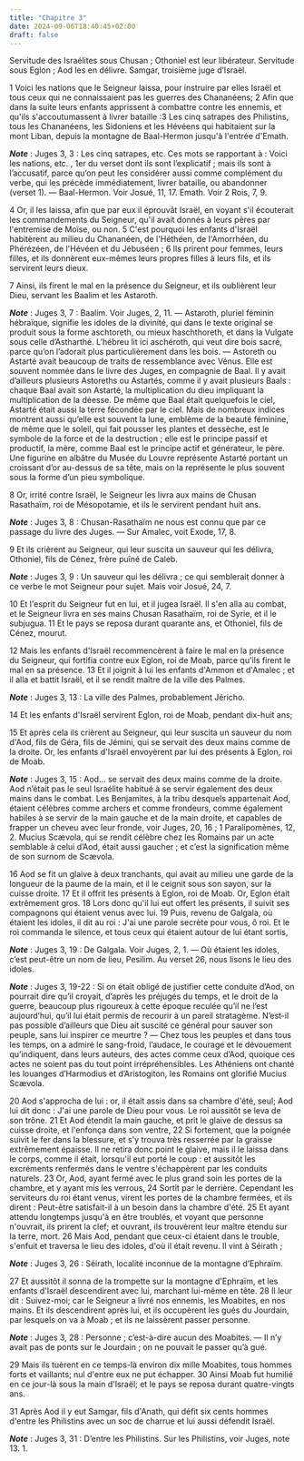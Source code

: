 ```yaml
---
title: "Chapitre 3"
date: 2024-09-06T18:40:45+02:00
draft: false
---
```



Servitude des Israélites sous Chusan ; Othoniel est leur libérateur.
Servitude sous Eglon ; Aod les en délivre.
Samgar, troisième juge d’Israël.


1 Voici les nations que le Seigneur laissa, pour instruire par elles Israël et tous ceux qui ne connaissaient pas les guerres des Chananéens; 2 Afin que dans la suite leurs enfants apprissent à combattre contre les ennemis, et qu'ils s'accoutumassent à livrer bataille :3 Les cinq satrapes des Philistins, tous les Chananéens, les Sidoniens et les Hévéens qui habitaient sur la mont Liban, depuis la montagne de Baal-Hermon jusqu'à l'entrée d'Emath.

***Note*** :  Juges 3, 3 : Les cinq satrapes, etc. Ces mots se rapportant à : Voici les nations, etc. , 1er du verset dont ils sont l’explicatif ; mais ils sont à l’accusatif, parce qu’on peut les considérer aussi comme complément du verbe, qui les précède immédiatement, livrer bataille, ou abandonner (verset 1). ― Baal-Hermon. Voir Josué, 11, 17. Emath. Voir 2 Rois, 7, 9.

4 Or, il les laissa, afin que par eux il éprouvât Israël, en voyant s'il écouterait les commandements du Seigneur, qu'il avait donnés à leurs pères par l'entremise de Moïse, ou non. 5 C'est pourquoi les enfants d'Israël habitèrent au milieu du Chananéen, de l'Héthéen, de l'Amorrhéen, du Phérézéen, de l'Hévéen et du Jébuséen ; 6 Ils prirent pour femmes, leurs filles, et ils donnèrent eux-mêmes leurs propres filles à leurs fils, et ils servirent leurs dieux.


7 Ainsi, ils firent le mal en la présence du Seigneur, et ils oublièrent leur Dieu, servant les Baalim et les Astaroth.

***Note*** :  Juges 3, 7 : Baalim. Voir Juges, 2, 11. ― Astaroth, pluriel féminin hébraïque, signifie les idoles de la divinité, qui dans le texte original se produit sous la forme aschtoreth, ou mieux haschthoreth, et dans la Vulgate sous celle d’Astharthé. L’hébreu lit ici aschéroth, qui veut dire bois sacré, parce qu’on l’adorait plus particulièrement dans les bois. ― Astoreth ou Astarté avait beaucoup de traits de ressemblance avec Vénus. Elle est souvent nommée dans le livre des Juges, en compagnie de Baal. Il y avait d’ailleurs plusieurs Astoreths ou Astartés, comme il y avait plusieurs Baals : chaque Baal avait son Astarté, la multiplication du dieu impliquant la multiplication de la déesse. De même que Baal était quelquefois le ciel, Astarté était aussi la terre fécondée par le ciel. Mais de nombreux indices montrent aussi qu’elle est souvent la lune, emblème de la beauté féminine, de même que le soleil, qui fait pousser les plantes et dessèche, est le symbole de la force et de la destruction ; elle est le
principe passif et productif, la mère, comme Baal est le principe actif et générateur, le père. Une figurine en albâtre du Musée du Louvre représente Astarté portant un croissant d’or au-dessus de sa tête, mais on la représente le plus souvent sous la forme d’un pieu symbolique.

8 Or, irrité contre Israël, le Seigneur les livra aux mains de Chusan Rasathaïm, roi de Mésopotamie, et ils le servirent pendant huit ans.

***Note*** :  Juges 3, 8 : Chusan-Rasathaïm ne nous est connu que par ce passage du livre des Juges. ― Sur Amalec, voit Exode, 17, 8.


9 Et ils crièrent au Seigneur, qui leur suscita un sauveur qui les délivra, Othoniel, fils de Cénez, frère puîné de Caleb.

***Note*** :  Juges 3, 9 : Un sauveur qui les délivra ; ce qui semblerait donner à ce verbe le mot Seigneur pour sujet. Mais voir Josué, 24, 7.

10 Et l'esprit du Seigneur fut en lui, et il jugea Israël. Il s'en alla au combat, et le Seigneur livra en ses mains Chusan Rasathaïm, roi de Syrie, et il le subjugua. 11 Et le pays se reposa durant quarante ans, et Othoniel, fils de Cénez, mourut.


12 Mais les enfants d'Israël recommencèrent à faire le mal en la présence du Seigneur, qui fortifia contre eux Eglon, roi de Moab, parce qu'ils firent le mal en sa présence. 13 Et il joignit à lui les enfants d'Ammon et d'Amalec ; et il alla et battit Israël, et il se rendit maître de la ville des Palmes.

***Note*** :  Juges 3, 13 : La ville des Palmes, probablement Jéricho.

14 Et les enfants d'Israël servirent Eglon, roi de Moab, pendant dix-huit ans;


15 Et après cela ils crièrent au Seigneur, qui leur suscita un sauveur du nom d'Aod, fils de Géra, fils de Jémini, qui se servait des deux mains comme de la droite. Or, les enfants d'Israël envoyèrent par lui des présents à Eglon, roi de Moab.

***Note*** :  Juges 3, 15 : Aod… se servait des deux mains comme de la droite. Aod n’était pas le seul Israélite habitué à se servir également des deux mains dans le combat. Les Benjamites, à la tribu desquels appartenait Aod, étaient célèbres comme archers et comme frondeurs, comme également habiles à se servir de la main gauche et de la main droite, et capables de frapper un cheveu avec leur fronde, voir Juges, 20, 16 ; 1 Paralipomènes, 12, 2. Mucius Scævola, qui se rendit célèbre chez les Romains par un acte semblable à celui d’Aod, était aussi gaucher ; et c’est la signification même de son surnom de Scævola.

16 Aod se fit un glaive à deux tranchants, qui avait au milieu une garde de la longueur de la paume de la main, et il le ceignit sous son sayon, sur la cuisse droite. 17 Et il offrit les présents à Eglon, roi de Moab. Or, Eglon était extrêmement gros. 18 Lors donc qu'il lui eut offert les présents, il suivit ses compagnons qui étaient venus avec lui. 19 Puis, revenu de Galgala, où étaient les idoles, il dit au roi : J'ai une parole secrète pour vous, ô roi. Et le roi commanda le silence, et tous ceux qui étaient autour de lui étant sortis,

***Note*** :  Juges 3, 19 : De Galgala. Voir Juges, 2, 1. ― Où étaient les idoles, c’est peut-être un nom de lieu, Pesilim. Au verset 26, nous lisons le lieu des idoles.

***Note*** :  Juges 3, 19-22 : Si on était obligé de justifier cette conduite d’Aod, on pourrait dire qu’il croyait, d’après les préjugés du temps, et le droit de la guerre, beaucoup plus rigoureux à cette époque reculée qu’il ne l’est aujourd’hui, qu’il lui était permis de recourir à un pareil stratagème. N’est-il pas possible d’ailleurs que Dieu ait suscité ce général pour sauver son peuple, sans lui inspirer ce meurtre ? ― Chez tous les peuples et dans tous les temps, on a admiré le sang-froid, l’audace, le courage et le dévouement qu’indiquent, dans leurs auteurs, des actes comme ceux d’Aod, quoique ces actes ne soient pas du tout point irrépréhensibles. Les Athéniens ont chanté les louanges d’Harmodius et d’Aristogiton, les Romains ont glorifié Mucius Scævola.

20 Aod s'approcha de lui : or, il était assis dans sa chambre d'été, seul; Aod lui dit donc : J'ai une parole de Dieu pour vous. Le roi aussitôt se leva de son trône. 21 Et Aod étendit la main gauche, et prit le glaive de dessus sa cuisse droite, et l'enfonça dans son ventre, 22 Si fortement, que la poignée suivit le fer dans la blessure, et s'y trouva très resserrée par la graisse extrêmement épaisse. Il ne retira donc point le glaive, mais il le laissa dans le corps, comme il était, lorsqu'il eut porté le coup : et aussitôt les excréments renfermés dans le ventre s'échappèrent par les conduits naturels. 23 Or, Aod, ayant fermé avec le plus grand soin les portes de la chambre, et y ayant mis les verrous, 24 Sortit par le derrière. Cependant les serviteurs du roi étant venus, virent les portes de la chambre fermées, et ils dirent : Peut-être satisfait-il à un besoin dans la chambre d'été. 25 Et ayant attendu longtemps jusqu'à en être troublés, et voyant que personne n'ouvrait, ils prirent la clef; et ouvrant, ils
trouvèrent leur maître étendu sur la terre, mort. 26 Mais Aod, pendant que ceux-ci étaient dans le trouble, s'enfuit et traversa le lieu des idoles, d'où il était revenu. Il vint à Séirath ;

***Note*** :  Juges 3, 26 : Séirath, localité inconnue de la montagne d’Ephraïm.

27 Et aussitôt il sonna de la trompette sur la montagne d'Ephraïm, et les enfants d'Israël descendirent avec lui, marchant lui-même en tête. 28 Il leur dit : Suivez-moi; car le Seigneur a livré nos ennemis, les Moabites, en nos mains. Et ils descendirent après lui, et ils occupèrent les gués du Jourdain, par lesquels on va à Moab ; et ils ne laissèrent passer personne.

***Note*** :  Juges 3, 28 : Personne ; c’est-à-dire aucun des Moabites. ― Il n’y avait pas de ponts sur le Jourdain ; on ne pouvait le passer qu’à gué.

29 Mais ils tuèrent en ce temps-là environ dix mille Moabites, tous hommes forts et vaillants; nul d'entre eux ne put échapper. 30 Ainsi Moab fut humilié en ce jour-là sous la main d'Israël; et le pays se reposa durant quatre-vingts ans.


31 Après Aod il y eut Samgar, fils d'Anath, qui défit six cents hommes d'entre les Philistins avec un soc de charrue et lui aussi défendit Israël.

***Note*** :  Juges 3, 31 : D’entre les Philistins. Sur les Philistins, voir Juges, note 13. 1.

